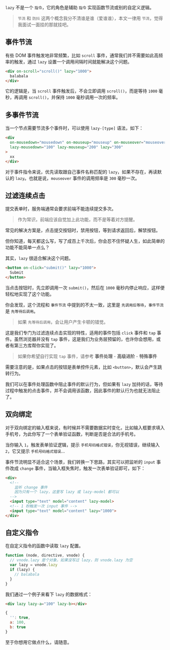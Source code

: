 `lazy` 不是一个 `指令`，它的角色是辅助 `指令` 实现函数节流或别的自定义逻辑。

> `节流` 和 `防抖` 这两个概念我分不清谁是谁（爱谁谁），本文一律用 `节流`，觉得我面试一面挂的那就挂吧。

## 事件节流

有些 DOM 事件触发地非常频繁，比如 `scroll` 事件，通常我们并不需要如此高频率的触发，通过 `lazy` 设置一个调用间隔时间就能解决这个问题。

```html
<div on-scroll="scroll()" lazy="1000">
  balabala
</div>
```

它的逻辑是，当 `scroll` 事件触发后，不会立即调用 `scroll()`，而是等待 `1000` 毫秒，再调用 `scroll()`，并保持 `1000` 毫秒调用一次的频率。

## 多事件节流

当一个节点需要节流多个事件时，可以使用 `lazy-[type]` 语法，如下：

```html
<div
  on-mousedown="mousedown" on-mouseup="mouseup" on-mouseover="mouseover"
  lazy-mousedown="100" lazy-mouseup="200" lazy="300"
>
  xx
</div>
```

对于事件指令来说，优先读取跟自己事件名称匹配的 `lazy`，如果不存在，再读默认的 `lazy`。也就是说，`mouseover` 事件的调用频率是 `300` 毫秒一次。

## 过滤连续点击

提交表单时，服务端通常会要求前端不能连续提交多次。

> 作为常识，前端应该自觉加上此功能，而不是等着对方提醒。

常见的解决方案是，点击提交按钮时，禁用按钮，等到请求返回后，解禁按钮。

但你知道，每天都这么写，写了成百上千次后，你会忍不住怀疑人生，如此简单的功能不能简单一点么？

其实，`lazy` 很适合解决这个问题。

```html
<button on-click="submit()" lazy="1000">
  Submit
</button>
```

当点击按钮时，先立即调用一次 `submit()`，然后在 `1000` 毫秒内停止响应，这样便轻松地实现了这个功能。

你会发现，这个流程和 `事件节流` 中提到的不太一致，这里是 `先调用后等待`，`事件节流` 是 `先等待后调用`。

> 如果 `先等待后调用`，会让用户产生卡顿的错觉。

这是我们专门为过滤连续点击实现的特性，适用的事件包括 `click` 事件和 `tap` 事件。虽然浏览器并没有 `tap` 事件，这是我们为业务层预留的，也许你会想用，或者有第三方库帮你实现了。

> 如果你希望自行实现 `tap` 事件，请参考 **事件处理** - **高级进阶** - **特殊事件**

需要注意的是，如果点击的按钮是表单控件元素，比如 `<button>`，默认会产生跳转行为。

我们可以在事件处理函数中阻止事件的默认行为，但如果有 `lazy` 加持的话，等待过程中触发的点击事件，并不会调用该函数，因此事件的默认行为也就无法阻止了。

## 双向绑定

对于双向绑定的输入框来说，有时候并不需要数据实时变化，比如输入框要求填入手机号，为此你写了一个表单验证函数，判断是否是合法的手机号。

当你输入 `1`，触发表单验证逻辑，提示 `手机号码格式错误`，你无视错误，继续输入 `2`，它又提示 `手机号码格式错误`...

事件节流明显不适合这个场景，我们转换一下思路，其实可以把监听的 `input` 事件改成 `change` 事件，当输入框失焦时，触发一次表单验证即可，如下：

```html
<div>
  <!--
    监听 change 事件
    因为只有一个 lazy，这里写 lazy 或 lazy-model 都可以
  -->
  <input type="text" model="content" lazy-model>
  <!-- 1 秒触发一次 input 事件 -->
  <input type="text" model="content" lazy="1000">
</div>
```

## 自定义指令

在自定义指令的函数中读取 `lazy` 配置。

```js
function (node, directive, vnode) {
  // vnode.lazy 是个对象，如果没写过 lazy，则 vnode.lazy 为空
  var lazy = vnode.lazy
  if (lazy) {
    // balabala
  }
}
```

我们通过一个例子来看下 `lazy` 的数据格式：

```html
<div lazy lazy-a="100" lazy-b></div>
```

```js
{
  '': true,
  a: 100,
  b: true
}
```

至于你想用它做点什么，请随意。